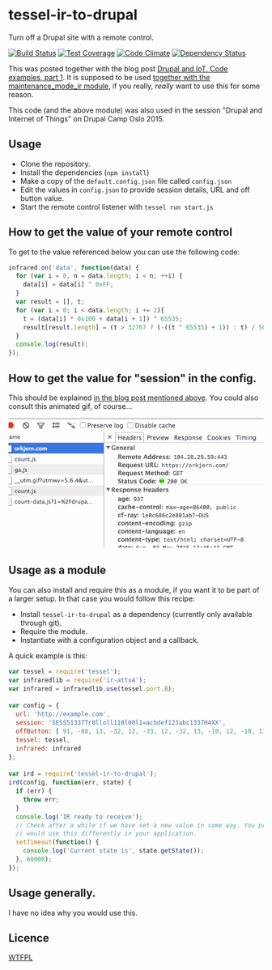 # tessel-ir-to-drupal
Turn off a Drupal site with a remote control.

[![Build Status](https://travis-ci.org/eiriksm/tessel-ir-to-drupal.svg?branch=master)](https://travis-ci.org/eiriksm/tessel-ir-to-drupal)
[![Test Coverage](https://codeclimate.com/github/eiriksm/tessel-ir-to-drupal/badges/coverage.svg)](https://codeclimate.com/github/eiriksm/tessel-ir-to-drupal)
[![Code Climate](https://codeclimate.com/github/eiriksm/tessel-ir-to-drupal/badges/gpa.svg)](https://codeclimate.com/github/eiriksm/tessel-ir-to-drupal)
[![Dependency Status](https://david-dm.org/eiriksm/tessel-ir-to-drupal.svg)](https://david-dm.org/eiriksm/tessel-ir-to-drupal)

This was posted together with the blog post [Drupal and IoT. Code examples, part 1](https://orkjern.com/drupal-iot-code-part-one). It is supposed to be used [together with the maintenance_mode_ir module](https://github.com/eiriksm/maintenence-mode-ir), if you really, *really* want to use this for some reason.

This code (and the above module) was also used in the session "Drupal and Internet of Things" on Drupal Camp Oslo 2015.

## Usage

- Clone the repository.
- Install the dependencies (`npm install`)
- Make a copy of the `default.config.json` file called `config.json`
- Edit the values in `config.json` to provide session details, URL and off button value.
- Start the remote control listener with `tessel run start.js`

## How to get the value of your remote control

To get to the value referenced below you can use the following code:

```js
infrared.on('data', function(data) {
  for (var i = 0, n = data.length; i < n; ++i) {
    data[i] = data[i] ^ 0xFF;
  }
  var result = [], t;
  for (var i = 0; i < data.length; i += 2){
    t = (data[i] * 0x100 + data[i + 1]) ^ 65535;
    result[result.length] = (t > 32767 ? (-((t ^ 65535) + 1)) : t) / 50;
  }
  console.log(result);
});
```

## How to get the value for "session" in the config.

This should be explained [in the blog post mentioned above](https://orkjern.com/drupal-iot-code-part-one). You could also consult this animated gif, of course...

![session-copy](session.gif)

## Usage as a module

You can also install and require this as a module, if you want it to be part of a larger setup. In that case you would follow this recipe:

- Install `tessel-ir-to-drupal` as a dependency (currently only available through git).
- Require the module.
- Instantiate with a configuration object and a callback.

A quick example is this:

```js
var tessel = require('tessel');
var infraredlib = require('ir-attx4');
var infrared = infraredlib.use(tessel.port.B);

var config = {
  url: 'http://example.com',
  session: 'SESS51337Tr0lloll110l00l1=acbdef123abc1337H4XX',
  offButton: [ 91, -88, 13, -32, 12, -33, 12, -32, 13, -10, 12, -10, 13, -9, 13, -10, 12, -10, 12, -32, 14, -31, 13, -32, 13, -9, 13, -10, 12, -10, 12, -10, 13, -9, 13, -10, 12, -32, 13, -10, 12, -10, 13, -9, 13, -10, 13, -9, 13, -9, 13, -32, 13, -9, 13, -32, 12, -32, 13, -32, 12, -33, 12, -32, 13, -32, 12 ],
  tessel: tessel,
  infrared: infrared
};

var ird = require('tessel-ir-to-drupal');
ird(config, function(err, state) {
  if (err) {
    throw err;
  }
  console.log('IR ready to receive');
  // Check after a while if we have set a new value in some way. You probably
  // would use this differently in your application.
  setTimeout(function() {
    console.log('Current state is', state.getState());
  }, 60000);
});
```

## Usage generally.

I have no idea why you would use this.

## Licence

[WTFPL](http://www.wtfpl.net/)
